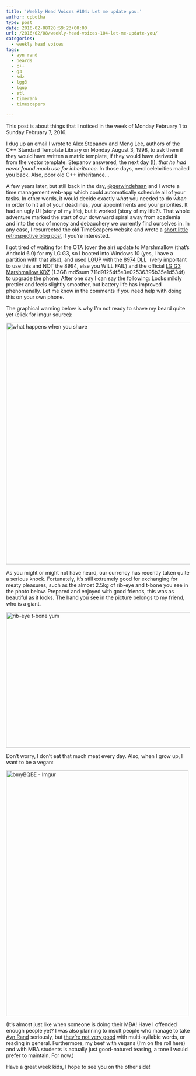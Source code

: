 ```yaml
---
title: 'Weekly Head Voices #104: Let me update you.'
author: cpbotha
type: post
date: 2016-02-08T20:59:23+00:00
url: /2016/02/08/weekly-head-voices-104-let-me-update-you/
categories:
  - weekly head voices
tags:
  - ayn rand
  - beards
  - c++
  - g3
  - kdz
  - lgg3
  - lgup
  - stl
  - timerank
  - timescapers

---
```

This post is about things that I noticed in the week of Monday February 1 to Sunday February 7, 2016.

I dug up an email I wrote to [Alex Stepanov][1] and Meng Lee, authors of the C++ Standard Template Library on Monday August 3, 1998, to ask them if they would have written a matrix template, if they would have derived it from the vector template. Stepanov answered, the next day (!), _that he had never found much use for inheritance_. In those days, nerd celebrities mailed you back. Also, poor old C++ inheritance&#8230;

A few years later, but still back in the day, [@gerwindehaan][2] and I wrote a time management web-app which could automatically schedule all of your tasks. In other words, it would decide exactly _what_ you needed to do _when_ in order to hit all of your deadlines, your appointments and your priorities. It had an ugly UI (story of my life), but it worked (story of my life?). That whole adventure marked the start of our downward spiral away from academia and into the sea of money and debauchery we currently find ourselves in. In any case, I resurrected the old TimeScapers website and wrote a [short little retrospective blog post][3] if you&#8217;re interested.

I got tired of waiting for the OTA (over the air) update to Marshmallow (that&#8217;s Android 6.0) for my LG G3, so I booted into Windows 10 (yes, I have a partition with that also), and used [LGUP][4] with the [8974 DLL][5]  (very important to use this and NOT the 8994, else you WILL FAIL) and the official [LG G3 Marshmallow KDZ][6] (1.3GB md5sum 711d91254f5e3e02536395b35e1d534f) to upgrade the phone. After one day I can say the following: Looks mildly prettier and feels slightly smoother, but battery life has improved phenomenally. Let me know in the comments if you need help with doing this on your own phone.

The graphical warning below is why I&#8217;m not ready to shave my beard quite yet (click for imgur source):

<a href="https://imgur.com/gallery/4KjqlTh" rel="attachment wp-att-2362"><img data-attachment-id="2362" data-permalink="https://cpbotha.net/2016/02/08/weekly-head-voices-104-let-me-update-you/my-husband-shaved-his-awesome-beard-turned-into-a-little-girl-imgur/" data-orig-file="https://cpbotha.net/wp-content/uploads/2016/02/My-husband-shaved-his-awesome-beard-turned-into-a-little-girl.-Imgur.jpg" data-orig-size="1936,1936" data-comments-opened="1" data-image-meta="{&quot;aperture&quot;:&quot;0&quot;,&quot;credit&quot;:&quot;&quot;,&quot;camera&quot;:&quot;&quot;,&quot;caption&quot;:&quot;&quot;,&quot;created_timestamp&quot;:&quot;0&quot;,&quot;copyright&quot;:&quot;&quot;,&quot;focal_length&quot;:&quot;0&quot;,&quot;iso&quot;:&quot;0&quot;,&quot;shutter_speed&quot;:&quot;0&quot;,&quot;title&quot;:&quot;&quot;,&quot;orientation&quot;:&quot;0&quot;}" data-image-title="what happens when you shave" data-image-description="" data-medium-file="https://cpbotha.net/wp-content/uploads/2016/02/My-husband-shaved-his-awesome-beard-turned-into-a-little-girl.-Imgur-300x300.jpg" data-large-file="https://cpbotha.net/wp-content/uploads/2016/02/My-husband-shaved-his-awesome-beard-turned-into-a-little-girl.-Imgur-1024x1024.jpg" class="alignnone size-large wp-image-2362" src="https://cpbotha.net/wp-content/uploads/2016/02/My-husband-shaved-his-awesome-beard-turned-into-a-little-girl.-Imgur-1024x1024.jpg" alt="what happens when you shave" width="660" height="660" srcset="https://cpbotha.net/wp-content/uploads/2016/02/My-husband-shaved-his-awesome-beard-turned-into-a-little-girl.-Imgur-1024x1024.jpg 1024w, https://cpbotha.net/wp-content/uploads/2016/02/My-husband-shaved-his-awesome-beard-turned-into-a-little-girl.-Imgur-150x150.jpg 150w, https://cpbotha.net/wp-content/uploads/2016/02/My-husband-shaved-his-awesome-beard-turned-into-a-little-girl.-Imgur-300x300.jpg 300w, https://cpbotha.net/wp-content/uploads/2016/02/My-husband-shaved-his-awesome-beard-turned-into-a-little-girl.-Imgur-768x768.jpg 768w" sizes="(max-width: 709px) 85vw, (max-width: 909px) 67vw, (max-width: 984px) 61vw, (max-width: 1362px) 45vw, 600px" /></a>

As you might or might not have heard, our currency has recently taken quite a serious knock. Fortunately, it&#8217;s still extremely good for exchanging for meaty pleasures, such as the almost 2.5kg of rib-eye and t-bone you see in the photo below. Prepared and enjoyed with good friends, this was as beautiful as it looks. The hand you see in the picture belongs to my friend, who is a giant.

<a href="https://cpbotha.net/wp-content/uploads/2016/02/ribeye_tbone_yum.jpg" rel="attachment wp-att-2363" data-rel="lightbox-image-0" data-rl_title="" data-rl_caption="" title=""><img data-attachment-id="2363" data-permalink="https://cpbotha.net/2016/02/08/weekly-head-voices-104-let-me-update-you/ribeye_tbone_yum/" data-orig-file="https://cpbotha.net/wp-content/uploads/2016/02/ribeye_tbone_yum.jpg" data-orig-size="2080,1170" data-comments-opened="1" data-image-meta="{&quot;aperture&quot;:&quot;0&quot;,&quot;credit&quot;:&quot;&quot;,&quot;camera&quot;:&quot;&quot;,&quot;caption&quot;:&quot;&quot;,&quot;created_timestamp&quot;:&quot;0&quot;,&quot;copyright&quot;:&quot;&quot;,&quot;focal_length&quot;:&quot;0&quot;,&quot;iso&quot;:&quot;0&quot;,&quot;shutter_speed&quot;:&quot;0&quot;,&quot;title&quot;:&quot;&quot;,&quot;orientation&quot;:&quot;0&quot;}" data-image-title="rib-eye t-bone yum" data-image-description="" data-medium-file="https://cpbotha.net/wp-content/uploads/2016/02/ribeye_tbone_yum-300x169.jpg" data-large-file="https://cpbotha.net/wp-content/uploads/2016/02/ribeye_tbone_yum-1024x576.jpg" class="alignnone wp-image-2363 size-large" src="https://cpbotha.net/wp-content/uploads/2016/02/ribeye_tbone_yum-1024x576.jpg" alt="rib-eye t-bone yum" width="660" height="371" srcset="https://cpbotha.net/wp-content/uploads/2016/02/ribeye_tbone_yum-1024x576.jpg 1024w, https://cpbotha.net/wp-content/uploads/2016/02/ribeye_tbone_yum-300x169.jpg 300w, https://cpbotha.net/wp-content/uploads/2016/02/ribeye_tbone_yum-768x432.jpg 768w" sizes="(max-width: 709px) 85vw, (max-width: 909px) 67vw, (max-width: 984px) 61vw, (max-width: 1362px) 45vw, 600px" /></a>

Don&#8217;t worry, I don&#8217;t eat that much meat every day. Also, when I grow up, I want to be a vegan:

<a href="http://imgur.com/gallery/bmyBQBE" rel="attachment wp-att-2365"><img data-attachment-id="2365" data-permalink="https://cpbotha.net/2016/02/08/weekly-head-voices-104-let-me-update-you/bmybqbe-imgur/" data-orig-file="https://cpbotha.net/wp-content/uploads/2016/02/bmyBQBE-Imgur.jpg" data-orig-size="500,671" data-comments-opened="1" data-image-meta="{&quot;aperture&quot;:&quot;0&quot;,&quot;credit&quot;:&quot;&quot;,&quot;camera&quot;:&quot;&quot;,&quot;caption&quot;:&quot;&quot;,&quot;created_timestamp&quot;:&quot;0&quot;,&quot;copyright&quot;:&quot;&quot;,&quot;focal_length&quot;:&quot;0&quot;,&quot;iso&quot;:&quot;0&quot;,&quot;shutter_speed&quot;:&quot;0&quot;,&quot;title&quot;:&quot;&quot;,&quot;orientation&quot;:&quot;0&quot;}" data-image-title="bmyBQBE &#8211; Imgur" data-image-description="" data-medium-file="https://cpbotha.net/wp-content/uploads/2016/02/bmyBQBE-Imgur-224x300.jpg" data-large-file="https://cpbotha.net/wp-content/uploads/2016/02/bmyBQBE-Imgur.jpg" class="alignnone size-full wp-image-2365" src="https://cpbotha.net/wp-content/uploads/2016/02/bmyBQBE-Imgur.jpg" alt="bmyBQBE - Imgur" width="500" height="671" srcset="https://cpbotha.net/wp-content/uploads/2016/02/bmyBQBE-Imgur.jpg 500w, https://cpbotha.net/wp-content/uploads/2016/02/bmyBQBE-Imgur-224x300.jpg 224w" sizes="(max-width: 500px) 85vw, 500px" /></a>

(It&#8217;s almost just like when someone is doing their MBA! Have I offended enough people yet? I was also planning to insult people who manage to take [Ayn Rand][7] seriously, but [they&#8217;re not very good][8] with multi-syllabic words, or reading in general. Furthermore, my beef with vegans (I&#8217;m on the roll here) and with MBA students is actually just good-natured teasing, a tone I would prefer to maintain. For now.)

Have a great week kids, I hope to see you on the other side!

 [1]: https://en.wikipedia.org/wiki/Alexander_Stepanov
 [2]: https://twitter.com/gerwindehaan
 [3]: http://timescapers.com/2016/02/07/timescapers-and-timerank-retrospective/
 [4]: http://forum.xda-developers.com/g4/help/lgup-install-kdz-mm-lp-t3249803
 [5]: http://forum.xda-developers.com/lg-g3/help/downgrade-mm-to-lp-using-lg-t3283912/post64597779#post64597779
 [6]: http://csmgdl.lgmobile.com/dn/downloader.dev?fileKey=FW4DYI8332GOAME9EB45Q8B/D85530B_00_1217.kdz
 [7]: http://www.cracked.com/funny-304-ayn-rand/
 [8]: http://www.alternet.org/story/150680/the_truth_about_gop_hero_ayn_rand
